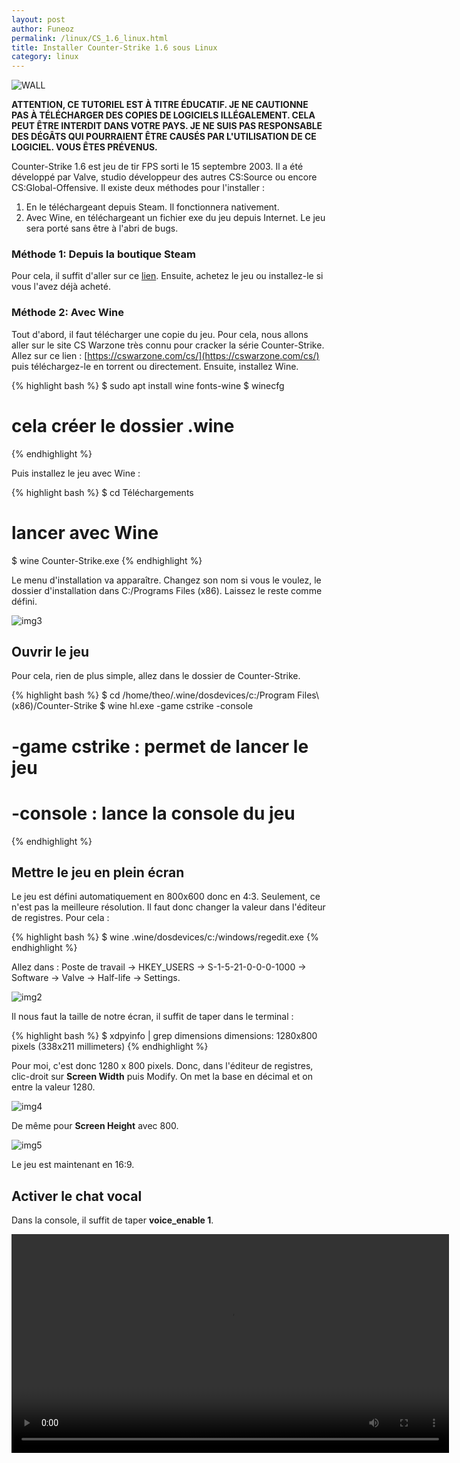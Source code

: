 ```yaml
---
layout: post
author: Funeoz
permalink: /linux/CS_1.6_linux.html
title: Installer Counter-Strike 1.6 sous Linux
category: linux
---
```


![WALL](/techlovers/assets/2018-12-15/image1cs16.jpg)

**ATTENTION, CE TUTORIEL EST À TITRE ÉDUCATIF. JE NE CAUTIONNE PAS À TÉLÉCHARGER DES COPIES DE LOGICIELS ILLÉGALEMENT. CELA PEUT ÊTRE INTERDIT DANS VOTRE PAYS. JE NE SUIS PAS RESPONSABLE DES DÉGÂTS QUI POURRAIENT ÊTRE CAUSÉS PAR L'UTILISATION DE CE LOGICIEL. VOUS ÊTES PRÉVENUS.**

Counter-Strike 1.6 est jeu de tir FPS sorti le 15 septembre 2003. Il a été développé par Valve, studio développeur des autres CS:Source ou encore CS:Global-Offensive. Il existe deux méthodes pour l'installer :

1. En le téléchargeant depuis Steam. Il fonctionnera nativement. 
2. Avec Wine, en téléchargeant un fichier exe du jeu depuis Internet. Le jeu sera porté sans être à l'abri de bugs.

### Méthode 1: Depuis la boutique Steam

Pour cela, il suffit d'aller sur ce [lien](https://store.steampowered.com/app/10/CounterStrike/). Ensuite, achetez le jeu ou installez-le si vous l'avez déjà acheté.

### Méthode 2: Avec Wine

Tout d'abord, il faut télécharger une copie du jeu. Pour cela, nous allons aller sur le site CS Warzone très connu pour cracker la série Counter-Strike. Allez sur ce lien : [https://cswarzone.com/cs/](https://cswarzone.com/cs/) puis téléchargez-le en torrent ou directement. Ensuite, installez Wine.

{% highlight bash %}
$ sudo apt install wine fonts-wine
$ winecfg
# cela créer le dossier .wine
{% endhighlight %}

Puis installez le jeu avec Wine :

{% highlight bash %}
$ cd Téléchargements 
# lancer avec Wine
$ wine Counter-Strike.exe
{% endhighlight %}

Le menu d'installation va apparaître. Changez son nom si vous le voulez, le dossier d'installation dans C:/Programs Files (x86). Laissez le reste comme défini. 

![img3](/techlovers/assets/2018-12-15/image3cs16.png)

## Ouvrir le jeu

Pour cela, rien de plus simple, allez dans le dossier de Counter-Strike.

{% highlight bash %}
$ cd /home/theo/.wine/dosdevices/c\:/Program Files\ (x86)/Counter-Strike
$ wine hl.exe -game cstrike -console
# -game cstrike : permet de lancer le jeu
# -console : lance la console du jeu
{% endhighlight %}

## Mettre le jeu en plein écran

Le jeu est défini automatiquement en 800x600 donc en 4:3. Seulement, ce n'est pas la meilleure résolution. Il faut donc changer la valeur dans l'éditeur de registres. Pour cela :

{% highlight bash %}
$ wine .wine/dosdevices/c\:/windows/regedit.exe
{% endhighlight %}

Allez dans : Poste de travail -> HKEY_USERS -> S-1-5-21-0-0-0-1000 -> Software -> Valve -> Half-life -> Settings. 

![img2](/techlovers/assets/2018-12-15/image2cs16.png)

Il nous faut la taille de notre écran, il suffit de taper dans le terminal :

{% highlight bash %}
$ xdpyinfo | grep dimensions
dimensions:    1280x800 pixels (338x211 millimeters)
{% endhighlight %}

Pour moi, c'est donc 1280 x 800 pixels. Donc, dans l'éditeur de registres, clic-droit sur **Screen Width** puis Modify. On met la base en décimal et on entre la valeur 1280.

![img4](/techlovers/assets/2018-12-15/image4cs16.png)

De même pour **Screen Height** avec 800.

![img5](/techlovers/assets/2018-12-15/image5cs16.png)

Le jeu est maintenant en 16:9. 

## Activer le chat vocal

Dans la console, il suffit de taper **voice_enable 1**.

<video width="700" height="auto" controls> <source src="{{ site.baseurl }}/assets/2018-12-15/cs16.mp4" type="video/mp4"> 
</video>










